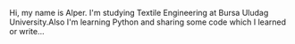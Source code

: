 Hi, my name is Alper. I'm studying Textile Engineering at Bursa Uludag University.Also I'm learning Python and sharing some code which I learned or write...
